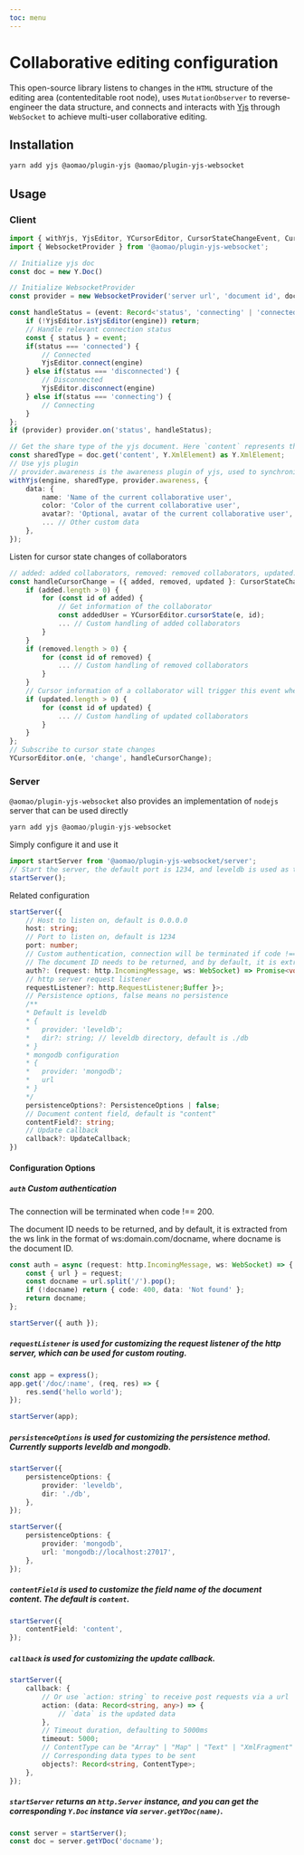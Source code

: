 ```yaml
---
toc: menu
---
```


# Collaborative editing configuration

This open-source library listens to changes in the `HTML` structure of the editing area (contenteditable root node), uses `MutationObserver` to reverse-engineer the data structure, and connects and interacts with [Yjs](https://github.com/yjs/yjs) through `WebSocket` to achieve multi-user collaborative editing.

## Installation

```bash
yarn add yjs @aomao/plugin-yjs @aomao/plugin-yjs-websocket
```

## Usage

### Client

```ts
import { withYjs, YjsEditor, YCursorEditor, CursorStateChangeEvent, CursorData } from '@aomao/plugin-yjs';
import { WebsocketProvider } from '@aomao/plugin-yjs-websocket';

// Initialize yjs doc
const doc = new Y.Doc()

// Initialize WebsocketProvider
const provider = new WebsocketProvider('server url', 'document id', doc, { connect: false })

const handleStatus = (event: Record<'status', 'connecting' | 'connected' | 'disconnected'>) => {
	if (!YjsEditor.isYjsEditor(engine)) return;
	// Handle relevant connection status
	const { status } = event;
	if(status === 'connected') {
		// Connected
		YjsEditor.connect(engine)
	} else if(status === 'disconnected') {
		// Disconnected
		YjsEditor.disconnect(engine)
	} else if(status === 'connecting') {
		// Connecting
	}
};
if (provider) provider.on('status', handleStatus);

// Get the share type of the yjs document. Here `content` represents the root node of the document, which needs to be consistent with the server. If you want to modify it, please keep it consistent between the client and server.
const sharedType = doc.get('content', Y.XmlElement) as Y.XmlElement;
// Use yjs plugin
// provider.awareness is the awareness plugin of yjs, used to synchronize cursors
withYjs(engine, sharedType, provider.awareness, {
	data: {
		name: 'Name of the current collaborative user',
		color: 'Color of the current collaborative user',
		avatar?: 'Optional, avatar of the current collaborative user',
		... // Other custom data
	},
});

```

Listen for cursor state changes of collaborators

```ts
// added: added collaborators, removed: removed collaborators, updated: updated collaborators
const handleCursorChange = ({ added, removed, updated }: CursorStateChangeEvent) => {
	if (added.length > 0) {
		for (const id of added) {
			// Get information of the collaborator
			const addedUser = YCursorEditor.cursorState(e, id);
			... // Custom handling of added collaborators
		}
	}
	if (removed.length > 0) {
		for (const id of removed) {
			... // Custom handling of removed collaborators
		}
	}
	// Cursor information of a collaborator will trigger this event when it is updated, and it is relatively frequent. If you only want to display the current information of all collaborative users, added and removed are enough
	if (updated.length > 0) {
		for (const id of updated) {
			... // Custom handling of updated collaborators
		}
	}
};
// Subscribe to cursor state changes
YCursorEditor.on(e, 'change', handleCursorChange);

```

### Server

`@aomao/plugin-yjs-websocket` also provides an implementation of `nodejs` server that can be used directly

```ts
yarn add yjs @aomao/plugin-yjs-websocket
```

Simply configure it and use it

```ts
import startServer from '@aomao/plugin-yjs-websocket/server';
// Start the server, the default port is 1234, and leveldb is used as the database
startServer();
```

Related configuration

```ts
startServer({
	// Host to listen on, default is 0.0.0.0
	host: string;
	// Port to listen on, default is 1234
	port: number;
	// Custom authentication, connection will be terminated if code !== 200 is returned
	// The document ID needs to be returned, and by default, it is extracted from the ws link in the format of ws:domain.com/docname, where docname is the document ID.
	auth?: (request: http.IncomingMessage, ws: WebSocket) => Promise<void | { code: number; data: string |
	// http server request listener
	requestListener?: http.RequestListener;Buffer }>;
	// Persistence options, false means no persistence
	/**
	* Default is leveldb
	* {
	*   provider: 'leveldb';
	*   dir?: string; // leveldb directory, default is ./db
	* }
	* mongodb configuration
	* {
	*   provider: 'mongodb';
	*   url
	* }
	*/
	persistenceOptions?: PersistenceOptions | false;
	// Document content field, default is "content"
	contentField?: string;
	// Update callback
	callback?: UpdateCallback;
})
```

#### Configuration Options

##### `auth` Custom authentication

The connection will be terminated when code !== 200.

The document ID needs to be returned, and by default, it is extracted from the ws link in the format of ws:domain.com/docname, where docname is the document ID.

```ts
const auth = async (request: http.IncomingMessage, ws: WebSocket) => {
	const { url } = request;
	const docname = url.split('/').pop();
	if (!docname) return { code: 400, data: 'Not found' };
	return docname;
};

startServer({ auth });
```

##### `requestListener` is used for customizing the request listener of the http server, which can be used for custom routing.

```ts
const app = express();
app.get('/doc/:name', (req, res) => {
	res.send('hello world');
});

startServer(app);
```

##### `persistenceOptions` is used for customizing the persistence method. Currently supports leveldb and mongodb.

```ts
startServer({
	persistenceOptions: {
		provider: 'leveldb',
		dir: './db',
	},
});
```

```ts
startServer({
	persistenceOptions: {
		provider: 'mongodb',
		url: 'mongodb://localhost:27017',
	},
});
```

##### `contentField` is used to customize the field name of the document content. The default is `content`.

```ts
startServer({
	contentField: 'content',
});
```

##### `callback` is used for customizing the update callback.

```ts
startServer({
	callback: {
		// Or use `action: string` to receive post requests via a url
		action: (data: Record<string, any>) => {
			// `data` is the updated data
		},
		// Timeout duration, defaulting to 5000ms
		timeout: 5000;
		// ContentType can be "Array" | "Map" | "Text" | "XmlFragment"
		// Corresponding data types to be sent
		objects?: Record<string, ContentType>;
	},
});
```

##### `startServer` returns an `http.Server` instance, and you can get the corresponding `Y.Doc` instance via `server.getYDoc(name)`.

```ts
const server = startServer();
const doc = server.getYDoc('docname');
```
